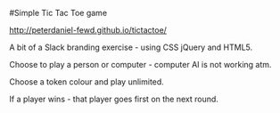 #Simple Tic Tac Toe game

http://peterdaniel-fewd.github.io/tictactoe/

A bit of a Slack branding exercise - using CSS jQuery and HTML5.

Choose to play a person or computer - computer AI is not working atm.

Choose a token colour and play unlimited.

If a player wins - that player goes first on the next round.


